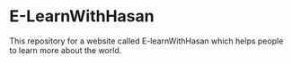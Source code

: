 # E-LearnWithHasan
This repository for a website called E-learnWithHasan which helps people to learn more about the world.
